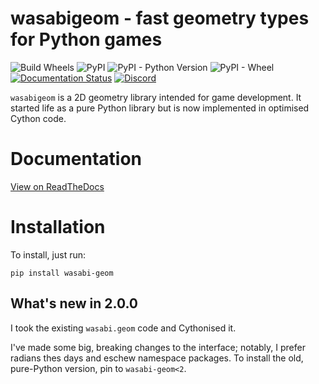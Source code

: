 # wasabigeom - fast geometry types for Python games

![Build Wheels](https://github.com/lordmauve/cyvec/workflows/Build%20Wheels/badge.svg?branch=master)
![PyPI](https://img.shields.io/pypi/v/wasabi-geom) ![PyPI - Python Version](https://img.shields.io/pypi/pyversions/wasabi-geom) ![PyPI - Wheel](https://img.shields.io/pypi/wheel/wasabi-geom) [![Documentation Status](https://readthedocs.org/projects/pip/badge/?version=stable)](https://pip.pypa.io/en/stable/?badge=stable) [![Discord](https://img.shields.io/discord/705530610847973407)](https://discord.gg/jBWaWHU)

`wasabigeom` is a 2D geometry library intended for game development. It started
life as a pure Python library but is now implemented in optimised Cython code.

# Documentation

[View on ReadTheDocs](https://wasabigeom.readthedocs.io/en/stable/)


# Installation

To install, just run:

```
pip install wasabi-geom
```


## What's new in 2.0.0

I took the existing `wasabi.geom` code and Cythonised it.

I've made some big, breaking changes to the interface; notably, I prefer
radians thes days and eschew namespace packages. To install the old,
pure-Python version, pin to `wasabi-geom<2`.
